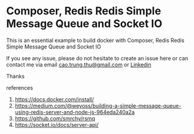 # Composer, Redis Redis Simple Message Queue and Socket IO
This is an essential example to build docker with Composer, Redis Redis Simple Message Queue and Socket IO

If you see any issue, please do not hesitate to create an issue here or can contact me via email cao.trung.thu@gmail.com or [Linkedin](https://www.linkedin.com/in/diegothucao/)

Thanks
	
references
 1. https://docs.docker.com/install/	
 2. https://medium.com/@weyoss/building-a-simple-message-queue-using-redis-server-and-node-js-964eda240a2a
 3. https://github.com/smrchy/rsmq
 4. https://socket.io/docs/server-api/

